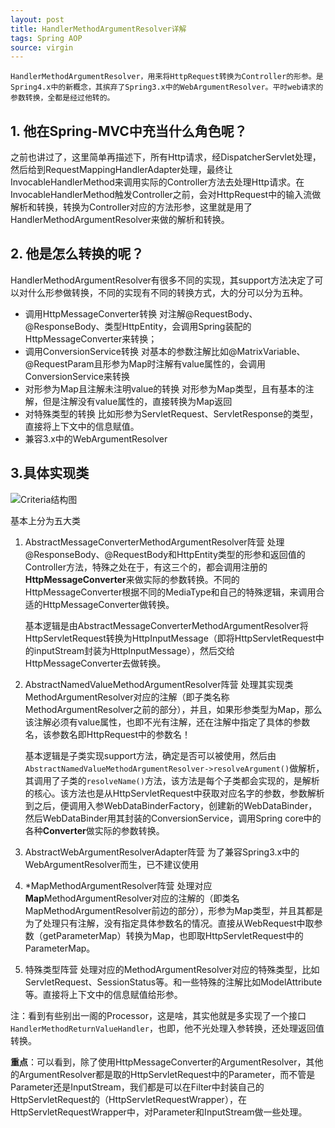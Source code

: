 ```yaml
---
layout: post
title: HandlerMethodArgumentResolver详解
tags: Spring AOP
source: virgin
---
```


    HandlerMethodArgumentResolver，用来将HttpRequest转换为Controller的形参。是Spring4.x中的新概念，其摈弃了Spring3.x中的WebArgumentResolver。平时web请求的参数转换，全都是经过他转的。

## 1. 他在Spring-MVC中充当什么角色呢？
之前也讲过了，这里简单再描述下，所有Http请求，经DispatcherServlet处理，然后给到RequestMappingHandlerAdapter处理，最终让InvocableHandlerMethod来调用实际的Controller方法去处理Http请求。在InvocableHandlerMethod触发Controller之前，会对HttpRequest中的输入流做解析和转换，转换为Controller对应的方法形参，这里就是用了HandlerMethodArgumentResolver来做的解析和转换。

## 2. 他是怎么转换的呢？
HandlerMethodArgumentResolver有很多不同的实现，其support方法决定了可以对什么形参做转换，不同的实现有不同的转换方式，大的分可以分为五种。
* 调用HttpMessageConverter转换
    对注解@RequestBody、@ResponseBody、类型HttpEntity，会调用Spring装配的HttpMessageConverter来转换；
* 调用ConversionService转换
    对基本的参数注解比如@MatrixVariable、@RequestParam且形参为Map时注解有value属性的，会调用ConversionService来转换
* 对形参为Map且注解未注明value的转换
    对形参为Map类型，且有基本的注解，但是注解没有value属性的，直接转换为Map返回
* 对特殊类型的转换
    比如形参为ServletRequest、ServletResponse的类型，直接将上下文中的信息赋值。
* 兼容3.x中的WebArgumentResolver

## 3.具体实现类
![Criteria结构图]({{site.url}}/assets/img-blog/Spring/argument-resolver-generetic.png)

基本上分为五大类
1. AbstractMessageConverterMethodArgumentResolver阵营
    处理@ResponseBody、@RequestBody和HttpEntity类型的形参和返回值的Controller方法，特殊之处在于，有这三个的，都会调用注册的**HttpMessageConverter**来做实际的参数转换。不同的HttpMessageConverter根据不同的MediaType和自己的特殊逻辑，来调用合适的HttpMessageConverter做转换。

    基本逻辑是由AbstractMessageConverterMethodArgumentResolver将HttpServletRequest转换为HttpInputMessage（即将HttpServletRequest中的inputStream封装为HttpInputMessage），然后交给HttpMessageConverter去做转换。

2. AbstractNamedValueMethodArgumentResolver阵营
    处理其实现类MethodArgumentResolver对应的注解（即子类名称MethodArgumentResolver之前的部分），并且，如果形参类型为Map，那么该注解必须有value属性，也即不光有注解，还在注解中指定了具体的参数名，该参数名即HttpRequest中的参数名！

    基本逻辑是子类实现support方法，确定是否可以被使用，然后由`AbstractNamedValueMethodArgumentResolver->resolveArgument()`做解析，其调用了子类的`resolveName()`方法，该方法是每个子类都会实现的，是解析的核心。该方法也是从HttpServletRequest中获取对应名字的参数，参数解析到之后，便调用入参WebDataBinderFactory，创建新的WebDataBinder，然后WebDataBinder用其封装的ConversionService，调用Spring core中的各种**Converter**做实际的参数转换。

3. AbstractWebArgumentResolverAdapter阵营
    为了兼容Spring3.x中的WebArgumentResolver而生，已不建议使用

4. *MapMethodArgumentResolver阵营
    处理对应**Map**MethodArgumentResolver对应的注解的（即类名MapMethodArgumentResolver前边的部分），形参为Map类型，并且其都是为了处理只有注解，没有指定具体参数名的情况。直接从WebRequest中取参数（getParameterMap）转换为Map，也即取HttpServletRequest中的ParameterMap。

5. 特殊类型阵营
    处理对应的MethodArgumentResolver对应的特殊类型，比如ServletRequest、SessionStatus等。和一些特殊的注解比如ModelAttribute等。直接将上下文中的信息赋值给形参。

注：看到有些别出一阁的Processor，这是啥，其实他就是多实现了一个接口`HandlerMethodReturnValueHandler`，也即，他不光处理入参转换，还处理返回值转换。
 
**重点**：可以看到，除了使用HttpMessageConverter的ArgumentResolver，其他的ArgumentResolver都是取的HttpServletRequest中的Parameter，而不管是Parameter还是InputStream，我们都是可以在Filter中封装自己的HttpServletRequest的（HttpServletRequestWrapper），在HttpServletRequestWrapper中，对Parameter和InputStream做一些处理。


